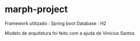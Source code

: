 # marph-project

Framework utilizado : Spring boot
Database : H2


Modelo de arquitetura foi feito com a ajuda de Vinicius Santos

